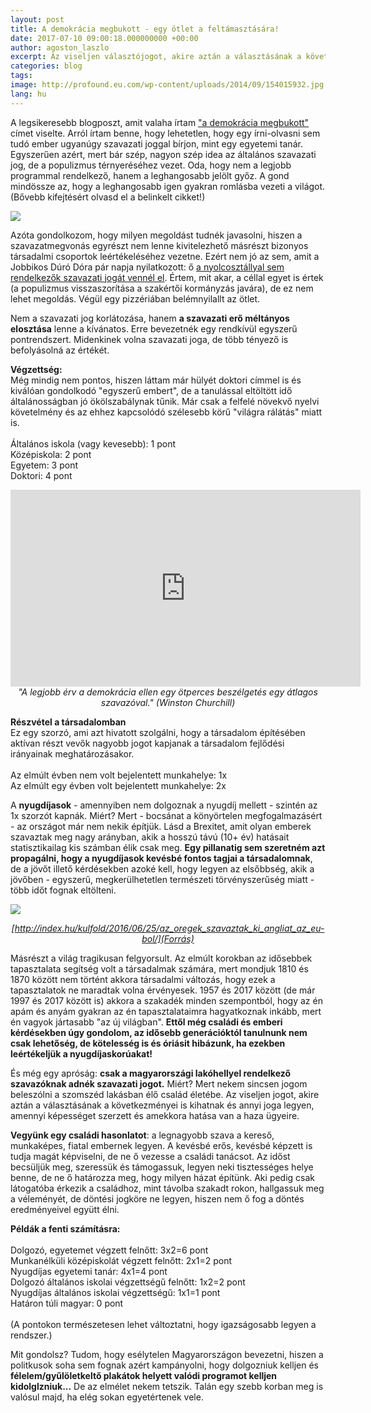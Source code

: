 ```yaml
---
layout: post
title: A demokrácia megbukott - egy ötlet a feltámasztására!
date: 2017-07-10 09:00:18.000000000 +00:00
author: agoston_laszlo
excerpt: Az viseljen választójogot, akire aztán a választásának a következményei is kihatnak és annyi joga legyen, amennyi képességet szerzett és amekkora hatása van a haza ügyeire.
categories: blog
tags: 
image: http://profound.eu.com/wp-content/uploads/2014/09/154015932.jpg
lang: hu
---
```

A legsikeresebb blogposzt, amit valaha írtam ["a demokrácia megbukott"](http://agostonlaszlo.hu/blog/a-demokracia-megbukott/) címet viselte. Arról írtam benne, hogy lehetetlen, hogy egy írni-olvasni sem tudó ember ugyanúgy szavazati joggal bírjon, mint egy egyetemi tanár. Egyszerűen azért, mert bár szép, nagyon szép idea az általános szavazati jog, de a populizmus térnyeréséhez vezet. Oda, hogy nem a legjobb programmal rendelkező, hanem a leghangosabb jelölt győz. A gond mindössze az, hogy a leghangosabb igen gyakran romlásba vezeti a világot. (Bővebb kifejtésért olvasd el a belinkelt cikket!)

![](http://agostonlaszlo.hu/images/pilotaszavazas1.jpg)

Azóta gondolkozom, hogy milyen megoldást tudnék javasolni, hiszen a szavazatmegvonás egyrészt nem lenne kivitelezhető másrészt bizonyos társadalmi csoportok leértékeléséhez vezetne. Ezért nem jó az sem, amit a Jobbikos Dúró Dóra pár napja nyilatkozott: ő [a nyolcosztállyal sem rendelkezők szavazati jogát vennél el](http://www.atv.hu/belfold/20170802-a-jobbik-nem-engedne-szavazni-azokat-akik-nem-vegeztek-el-az-altalanos-iskolat). Értem, mit akar, a céllal egyet is értek (a populizmus visszaszorítása a szakértői kormányzás javára), de ez nem lehet megoldás. Végül egy pizzériában belémnyilallt az ötlet.

Nem a szavazati jog korlátozása, hanem **a szavazati erő méltányos elosztása** lenne a kívánatos. Erre bevezetnék egy rendkívül egyszerű pontrendszert. Midenkinek volna szavazati joga, de több tényező is befolyásolná az értékét.

**Végzettség:** <br />
Még mindig nem pontos, hiszen láttam már hülyét doktori címmel is és kiválóan gondolkodó "egyszerű embert", de a tanulással eltöltött idő általánosságban jó ökölszabálynak tűnik. Már csak a felfelé növekvő nyelvi követelmény és az ehhez kapcsolódó szélesebb körű "világra rálátás" miatt is.<br />
<br />
Általános iskola (vagy kevesebb): 1 pont<br />
Középiskola: 2 pont<br />
Egyetem: 3 pont<br />
Doktori: 4 pont<br />

<iframe width="560" height="315" src="https://www.youtube.com/embed/8ALKq4tVuUQ" frameborder="0" allowfullscreen></iframe>
<i><center>"A legjobb érv a demokrácia ellen egy ötperces beszélgetés egy átlagos szavazóval." (Winston Churchill)</center></i>

**Részvétel a társadalomban**<br />
Ez egy szorzó, ami azt hivatott szolgálni, hogy a társadalom építésében aktívan részt vevők nagyobb jogot kapjanak a társadalom fejlődési irányainak meghatározásakor.<br />
<br />
Az elmúlt évben nem volt bejelentett munkahelye: 1x<br />
Az elmúlt egy évben volt bejelentett munkahelye: 2x<br />

A **nyugdíjasok** - amennyiben nem dolgoznak a nyugdíj mellett - szintén az 1x szorzót kapnák. Miért? Mert - bocsánat a könyörtelen megfogalmazásért - az országot már nem nekik építjük. Lásd a Brexitet, amit olyan emberek szavaztak meg nagy arányban, akik a hosszú távú (10+ év) hatásait statisztikailag kis számban élik csak meg. **Egy pillanatig sem szeretném azt propagálni, hogy a nyugdíjasok kevésbé fontos tagjai a társadalomnak**, de a jövőt illető kérdésekben azoké kell, hogy legyen az elsőbbség, akik a jövőben - egyszerű, megkerülhetetlen természeti törvényszerűség miatt - több időt fognak eltölteni. 

![](http://agostonlaszlo.hu/images/brexitchart.JPG)
<i><center> [http://index.hu/kulfold/2016/06/25/az_oregek_szavaztak_ki_angliat_az_eu-bol/](Forrás) </center></i>

Másrészt a világ tragikusan felgyorsult. Az elmúlt korokban az idősebbek tapasztalata segítség volt a társadalmak számára, mert mondjuk 1810 és 1870 között nem történt akkora társadalmi változás, hogy ezek a tapasztalatok ne maradtak volna érvényesek. 1957 és 2017 között (de már 1997 és 2017 között is) akkora a szakadék minden szempontból, hogy az én apám és anyám gyakran az én tapasztalataimra hagyatkoznak inkább, mert én vagyok jártasabb "az új világban". **Ettől még családi és emberi kérdésekben úgy gondolom, az idősebb generációktól tanulnunk nem csak lehetőség, de kötelesség is és óriásit hibázunk, ha ezekben leértékeljük a nyugdíjaskorúakat!**

És még egy apróság: **csak a magyarországi lakóhellyel rendelkező szavazóknak adnék szavazati jogot.** Miért? Mert nekem sincsen jogom beleszólni a szomszéd lakásban élő család életébe. Az viseljen jogot, akire aztán a választásának a következményei is kihatnak és annyi joga legyen, amennyi képességet szerzett és amekkora hatása van a haza ügyeire.

**Vegyünk egy családi hasonlatot**: a legnagyobb szava a kereső, munkaképes, fiatal embernek legyen. A kevésbé erős, kevésbé képzett is tudja magát képviselni, de ne ő vezesse a családi tanácsot. Az időst becsüljük meg, szeressük és támogassuk, legyen neki tisztességes helye benne, de ne ő határozza meg, hogy milyen házat építünk. Aki pedig csak látogatóba érkezik a családhoz, mint távolba szakadt rokon, hallgassuk meg a véleményét, de döntési jogköre ne legyen, hiszen nem ő fog a döntés eredményeivel együtt élni.

**Példák a fenti számításra:**<br />
<br />
Dolgozó, egyetemet végzett felnőtt: 3x2=6 pont<br />
Munkanélküli középiskolát végzett felnőtt: 2x1=2 pont<br />
Nyugdíjas egyetemi tanár: 4x1=4 pont<br />
Dolgozó általános iskolai végzettségű felnőtt: 1x2=2 pont<br />
Nyugdíjas általános iskolai végzettségű: 1x1=1 pont<br />
Határon túli magyar: 0 pont<br />
<br />
(A pontokon természetesen lehet változtatni, hogy igazságosabb legyen a rendszer.) <br />

Mit gondolsz? Tudom, hogy esélytelen Magyarországon bevezetni, hiszen a politkusok soha sem fognak azért kampányolni, hogy dolgozniuk kelljen és **félelem/gyűlöletkeltő plakátok helyett valódi programot kelljen kidolglzniuk...** De az elmélet nekem tetszik. Talán egy szebb korban meg is valósul majd, ha elég sokan egyetértenek vele.

